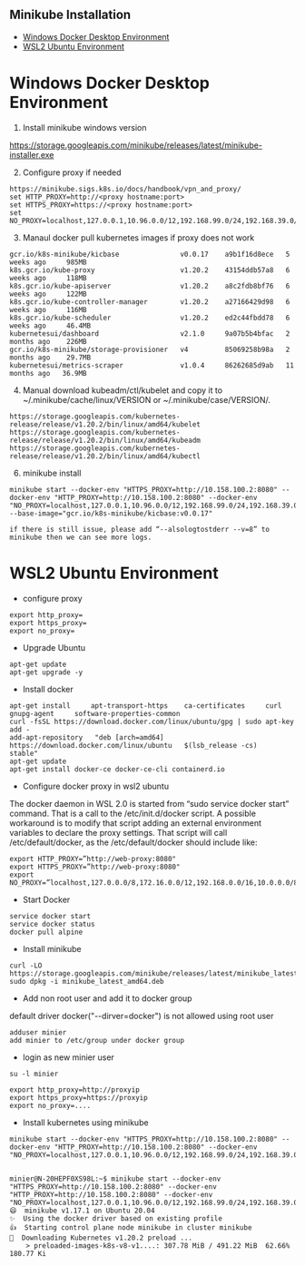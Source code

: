 Minikube Installation
---
- [Windows Docker Desktop Environment](#windows-docker-desktop-environment)
- [WSL2 Ubuntu Environment](#wsl2-ubuntu-environment)

# Windows Docker Desktop Environment
1. Install minikube windows version

https://storage.googleapis.com/minikube/releases/latest/minikube-installer.exe

2. Configure proxy if needed
```
https://minikube.sigs.k8s.io/docs/handbook/vpn_and_proxy/
set HTTP_PROXY=http://<proxy hostname:port>
set HTTPS_PROXY=https://<proxy hostname:port>
set NO_PROXY=localhost,127.0.0.1,10.96.0.0/12,192.168.99.0/24,192.168.39.0/24
```

3. Manaul docker pull kubernetes images if proxy does not work

```
gcr.io/k8s-minikube/kicbase               v0.0.17    a9b1f16d8ece   5 weeks ago     985MB
k8s.gcr.io/kube-proxy                     v1.20.2    43154ddb57a8   6 weeks ago     118MB
k8s.gcr.io/kube-apiserver                 v1.20.2    a8c2fdb8bf76   6 weeks ago     122MB
k8s.gcr.io/kube-controller-manager        v1.20.2    a27166429d98   6 weeks ago     116MB
k8s.gcr.io/kube-scheduler                 v1.20.2    ed2c44fbdd78   6 weeks ago     46.4MB
kubernetesui/dashboard                    v2.1.0     9a07b5b4bfac   2 months ago    226MB
gcr.io/k8s-minikube/storage-provisioner   v4         85069258b98a   2 months ago    29.7MB
kubernetesui/metrics-scraper              v1.0.4     86262685d9ab   11 months ago   36.9MB
```

4. Manual download kubeadm/ctl/kubelet and copy it to ~/.minikube/cache/linux/VERSION or ~/.minikube/case/VERSION/.
```
https://storage.googleapis.com/kubernetes-release/release/v1.20.2/bin/linux/amd64/kubelet
https://storage.googleapis.com/kubernetes-release/release/v1.20.2/bin/linux/amd64/kubeadm
https://storage.googleapis.com/kubernetes-release/release/v1.20.2/bin/linux/amd64/kubectl
```
6. minikube install

```
minikube start --docker-env "HTTPS_PROXY=http://10.158.100.2:8080" --docker-env "HTTP_PROXY=http://10.158.100.2:8080" --docker-env "NO_PROXY=localhost,127.0.0.1,10.96.0.0/12,192.168.99.0/24,192.168.39.0/24" --base-image="gcr.io/k8s-minikube/kicbase:v0.0.17"

if there is still issue, please add “--alsologtostderr --v=8” to minikube then we can see more logs.

```

# WSL2 Ubuntu Environment
* configure proxy
```
export http_proxy=
export https_proxy=
export no_proxy=
```
* Upgrade Ubuntu
```
apt-get update
apt-get upgrade -y
```
* Install docker

```
apt-get install     apt-transport-https    ca-certificates     curl     gnupg-agent     software-properties-common
curl -fsSL https://download.docker.com/linux/ubuntu/gpg | sudo apt-key add -
add-apt-repository   "deb [arch=amd64] https://download.docker.com/linux/ubuntu   $(lsb_release -cs)    stable"
apt-get update
apt-get install docker-ce docker-ce-cli containerd.io

```
* Configure docker proxy in wsl2 ubuntu

The docker daemon in WSL 2.0 is started from “sudo service docker start” command. That is a call to the /etc/init.d/docker script. A possible workaround is to modify that script adding an external environment variables to declare the proxy settings. That script will call /etc/default/docker, as the /etc/default/docker should include like:
```
export HTTP_PROXY=”http://web-proxy:8080"
export HTTPS_PROXY=”http://web-proxy:8080"
export NO_PROXY=”localhost,127.0.0.0/8,172.16.0.0/12,192.168.0.0/16,10.0.0.0/8”
```
* Start Docker
```
service docker start
service docker status
docker pull alpine
```

* Install minikube
```
curl -LO https://storage.googleapis.com/minikube/releases/latest/minikube_latest_amd64.deb
sudo dpkg -i minikube_latest_amd64.deb
```

* Add non root user and add it to docker group

default driver docker("--dirver=docker") is not allowed using root user
```
adduser minier
add minier to /etc/group under docker group
```

* login as new minier user
```
su -l minier

export http_proxy=http://proxyip
export https_proxy=https://proxyip
export no_proxy=....
```
* Install kubernetes using minikube
```
minikube start --docker-env "HTTPS_PROXY=http://10.158.100.2:8080" --docker-env "HTTP_PROXY=http://10.158.100.2:8080" --docker-env "NO_PROXY=localhost,127.0.0.1,10.96.0.0/12,192.168.99.0/24,192.168.39.0/24"


minier@N-20HEPF0XS98L:~$ minikube start --docker-env "HTTPS_PROXY=http://10.158.100.2:8080" --docker-env "HTTP_PROXY=http://10.158.100.2:8080" --docker-env "NO_PROXY=localhost,127.0.0.1,10.96.0.0/12,192.168.99.0/24,192.168.39.0/24"
😄  minikube v1.17.1 on Ubuntu 20.04
✨  Using the docker driver based on existing profile
👍  Starting control plane node minikube in cluster minikube
💾  Downloading Kubernetes v1.20.2 preload ...
    > preloaded-images-k8s-v8-v1....: 307.78 MiB / 491.22 MiB  62.66% 180.77 Ki
```
